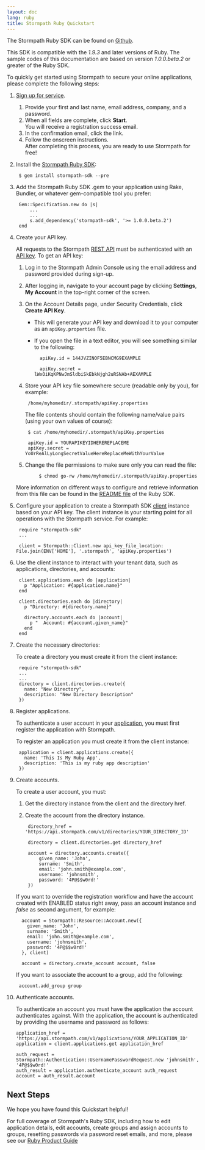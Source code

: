 ```yaml
---
layout: doc
lang: ruby
title: Stormpath Ruby Quickstart
---
```


The Stormpath Ruby SDK can be found on [Github](https://github.com/stormpath/stormpath-sdk-ruby).

This SDK is compatible with the *1.9.3* and later versions of Ruby. The sample codes of this documentation are based on version *1.0.0.beta.2* or greater of the Ruby SDK.

To quickly get started using Stormpath to secure your online applications, please complete the following steps:

1. [Sign up for service](https://api.stormpath.com/register).
	1. Provide your first and last name, email address, company, and a password.
	2. When all fields are complete, click **Start**.<br>You will receive a registration success email.
	3. In the confirmation email, click the link.
	4. Follow the onscreen instructions.<br>After completing this process, you are ready to use Stormpath for free!

2. Install the [Stormpath Ruby SDK](https://github.com/stormpath/stormpath-sdk-ruby):

        $ gem install stormpath-sdk --pre

3. Add the Stormpath Ruby SDK .gem to your application using Rake, Bundler, or whatever gem-compatible tool you prefer:

		Gem::Specification.new do |s|
	    	...
		    ...
			s.add_dependency('stormpath-sdk', '>= 1.0.0.beta.2')
		end

4. Create your API key.
	
	All requests to the Stormpath [REST API](http://www.stormpath.com/docs/ruby/product-guide#RESTAPIdef) must be authenticated with an [API key](http://www.stormpath.com/docs/ruby/product-guide#APIKey). To get an API key:
	
	1. Log in to the Stormpath Admin Console using the email address and password provided during sign-up.
	2. After logging in, navigate to your account page by clicking **Settings**, **My Account** in the top-right corner of the screen.
	3. On the Account Details page, under Security Credentials, click **Create API Key**.
		* This will generate your API key and download it to your computer as an `apiKey.properties` file.
		* If you open the file in a text editor, you will see something similar to the following:

				apiKey.id = 144JVZINOF5EBNCMG9EXAMPLE 

				apiKey.secret = lWxOiKqKPNwJmSldbiSkEbkNjgh2uRSNAb+AEXAMPLE 
		
	4. Store your API key file somewhere secure (readable only by you), for example:

			/home/myhomedir/.stormpath/apiKey.properties

	   The file contents should contain the following name/value pairs (using your own values of course):
	
			$ cat /home/myhomedir/.stormpath/apiKey.properties

			apiKey.id = YOURAPIKEYIDHEREREPLACEME
			apiKey.secret = YoUrReAlLyLongSecretValueHereReplaceMeWithYourValue

	5. Change the file permissions to make sure only you can read the file:

    			$ chmod go-rw /home/myhomedir/.stormpath/apiKey.properties

	More information on different ways to configure and retrieve information from this file can be found in the [README file](https://github.com/stormpath/stormpath-sdk-ruby/blob/master/README.md) of the Ruby SDK.

5. Configure your application to create a Stormpath SDK [client](http://www.stormpath.com/docs/ruby/product-guide#Client) instance based on your API key. The client instance is your starting point for all operations with the Stormpath service. For example:

		require "stormpath-sdk"
		...

		client = Stormpath::Client.new api_key_file_location: File.join(ENV['HOME'], '.stormpath', 'apiKey.properties')

6. Use the client instance to interact with your tenant data, such as applications, directories, and accounts:

		client.applications.each do |application|
          p "Application: #{application.name}"
        end

        client.directories.each do |directory|
          p "Directory: #{directory.name}"

          directory.accounts.each do |account|
            p "  Account: #{account.given_name}"
          end
        end

7. Create the necessary directories:

    To create a directory you must create it from the client instance:

	    require "stormpath-sdk"
    	...
    	...
        directory = client.directories.create({
          name: "New Directory",
          description: "New Directory Description"
        })


8. Register applications.

	To authenticate a user account in your [application](http://www.stormpath.com/docs/ruby/product-guide#Application), you must first register the application with Stormpath.

	To register an application you must create it from the client instance:

        application = client.applications.create({
          name: 'This Is My Ruby App',
          description: 'This is my ruby app description'
        })


9. Create accounts. 

	To create a user account, you must:

	1. Get the directory instance from the client and the directory href.
	2. Create the account from the directory instance.

            directory_href = 'https://api.stormpath.com/v1/directories/YOUR_DIRECTORY_ID'

            directory = client.directories.get directory_href

            account = directory.accounts.create({
                given_name: 'John',
                surname: 'Smith',
                email: 'john.smith@example.com',
                username: 'johnsmith',
                password: '4P@$$w0rd!'
            })

	If you want to override the registration workflow and have the account created with ENABLED status right away, pass an account instance and _false_ as second argument, for example:

         account = Stormpath::Resource::Account.new({
           given_name: 'John',
           surname: 'Smith',
           email: 'john.smith@example.com',
           username: 'johnsmith',
           password: '4P@$$w0rd!'
         }, client)

		 account = directory.create_account account, false

	If you want to associate the account to a group, add the following:

		account.add_group group


10. Authenticate accounts.

	To authenticate an account you must have the application the account authenticates against. With the application, the account is authenticated by providing the username and password as follows:

		application_href = 'https://api.stormpath.com/v1/applications/YOUR_APPLICATION_ID'
		application = client.applications.get application_href
	 
		auth_request = Stormpath::Authentication::UsernamePasswordRequest.new 'johnsmith', '4P@$$w0rd!'
        auth_result = application.authenticate_account auth_request
        account = auth_result.account
		
## Next Steps

We hope you have found this Quickstart helpful!

For full coverage of Stormpath's Ruby SDK, including how to edit application details, edit accounts, create groups and assign accounts to groups, resetting passwords via password reset emails, and more, please see our [Ruby Product Guide](http://www.stormpath.com/docs/ruby/product-guide)
